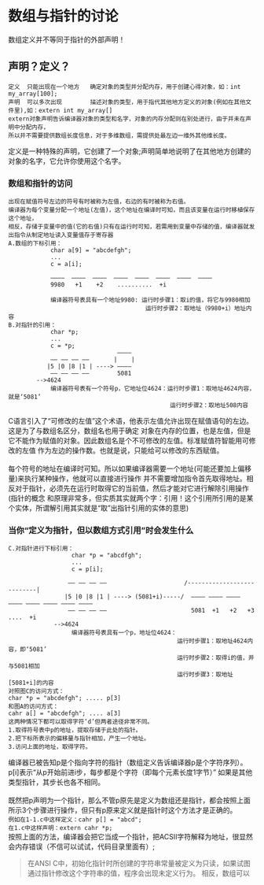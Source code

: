# 数组与指针的讨论

数组定义并不等同于指针的外部声明！
## 声明？定义？
    定义  只能出现在一个地方   确定对象的类型并分配内存，用于创建心得对象，如：int my_array[100];
    声明  可以多次出现        描述对象的类型，用于指代其他地方定义的对象(例如在其他文件里),如：extern int my_array[]
    extern对象声明告诉编译器对象的类型和名字，对象的内存分配则在别处进行，由于并未在声明中分配内存，
    所以并不需要提供数组长度信息，对于多维数组，需提供处最左边一维外其他维长度。
定义是一种特殊的声明，它创建了一个对象;声明简单地说明了在其他地方创建的对象的名字，它允许你使用这个名字。
### 数组和指针的访问
    出现在赋值符号左边的符号有时被称为左值，右边的有时被称为右值。
    编译器为每个变量分配一个地址(左值)，这个地址在编译时可知，而且该变量在运行时移植保存这个地址，
    相反，存储于变量中的值(它的右值)只有在运行时可知，若需用到变量中存储的值，编译器就发出指令从制定地址读入变量值存于寄存器
    A.数组的下标引用：
                char a[9] = "abcdefgh";
                ...
                c = a[i];
                
                ————  ————  ————  ————  ————  ————  ————  ————
                9980   +1    +2    ..........  +i 
                
                编译器符号表具有一个地址9980: 运行时步骤1：取i的值，将它与9980相加
                                           运行时步骤2：取地址（9980+i）地址内容
    B.对指针的引用：
                char *p;
                ...
                c = *p;
                                   ————
                —— —— —— ——       |    |
               |5 |0 |8 |1 | ----> ————
                —— —— —— ——        5081   
            -->4624
                编译器符号表有一个符号p，它地址位4624：运行时步骤1：取地址4624内容，就是‘5081’
                                                  运行时步骤2：取地址508内容
C语言引入了“可修改的左值”这个术语，他表示左值允许出现在赋值语句的左边。这是为了与数组名区分，数组名也用于确定
对象在内存的位置，也是左值，但是它不能作为赋值的对象。因此数组名是个不可修改的左值。标准赋值符智能用可修改的左值
作为左边的操作数。也就是说，只能给可以修改的东西赋值。<br/>
<br/>
  每个符号的地址在编译时可知。所以如果编译器需要一个地址(可能还要加上偏移量)来执行某种操作，他就可以直接进行操作
并不需要增加指令首先取得地址。相反对于指针，必须先在运行时取得它的当前值，然后才能对它进行解除引用操作(指针的概念
和原理非常多，但实质其实就两个字：引用！这个引用所引用的是某个实体，所谓解引用其实就是“取”出指针引用的实体的意思)
### 当你“定义为指针，但以数组方式引用”时会发生什么
    C.对指针进行下标引用：
                      char *p = "abcdfgh";
                      ...
                      c = p[i];
                      
                     —— —— —— ——                      /---------------------------|
                    |5 |0 |8 |1 | ----> (5081+i)-----/  ———— ———— ———— ———— ———— ———— ———— ————
                     —— —— —— ——                        5081  +1   +2   +3  ....  +i
                 -->4624
                      编译器符号表具有一个p，地址位4624：
                                                    运行时步骤1：取地址4624内容，即‘5081’
                                                    运行时步骤2：取得i的值，并与5081相加
                                                    运行时步骤3：取地址[5081+i]的内容
    对照图C的访问方式：
    char *p = "abcdefgh"; ..... p[3]
    和图A的访问方式：
    cahr a[] = "abcdefgh"; .... a[3]
    这两种情况下都可以取得字符‘d’但两者途径非常不同。
    1.取得符号表中p的地址，提取存储于此处的指针。
    2.把下标所表示的偏移量与指针相加，产生一个地址。
    3.访问上面的地址，取得字符。
编译器已被告知p是个指向字符的指针（数组定义告诉编译器p是个字符序列）。p[i]表示“从p开始前进i步，每步都是个字符（即每个元素长度1字节）”
如果是其他类型指针，其步长也各不相同。<br/>
<br/>
既然把p声明为一个指针，那么不管p原先是定义为数组还是指针，都会按照上面所示3个步骤进行操作，但只有p原来定义就是指针时这个方法才是正确的。<br/>
`例如在1-1.c中这样定义：cahr p[] = "abcd";`<br/>`在1.c中这样声明：extern cahr *p;`<br/>
按照上面的方法，编译器会把它当成一个指针，把ACSII字符解释为地址，很显然会内存错误（不信可以试试，代码目录里面有）;
>在ANSI C中，初始化指针时所创建的字符串常量被定义为只读，如果试图通过指针修改这个字符串的值，程序会出现未定义行为。
>相反，数组可以
